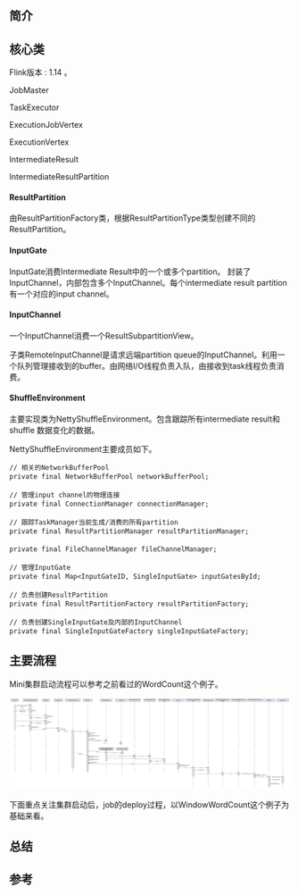 

## 简介

## 核心类

Flink版本 : 1.14 。

JobMaster

TaskExecutor

ExecutionJobVertex

ExecutionVertex

IntermediateResult

IntermediateResultPartition


#### ResultPartition

由ResultPartitionFactory类，根据ResultPartitionType类型创建不同的ResultPartition。

#### InputGate
InputGate消费Intermediate Result中的一个或多个partition。
封装了InputChannel，内部包含多个InputChannel。每个intermediate result partition有一个对应的input channel。

#### InputChannel
一个InputChannel消费一个ResultSubpartitionView。

子类RemoteInputChannel是请求远端partition queue的InputChannel。利用一个队列管理接收到的buffer。由网络I/O线程负责入队，由接收到task线程负责消费。


#### ShuffleEnvironment

主要实现类为NettyShuffleEnvironment。包含跟踪所有intermediate result和shuffle 数据变化的数据。

NettyShuffleEnvironment主要成员如下。

```
// 相关的NetworkBufferPool
private final NetworkBufferPool networkBufferPool;

// 管理input channel的物理连接
private final ConnectionManager connectionManager;

// 跟踪TaskManager当前生成/消费的所有partition
private final ResultPartitionManager resultPartitionManager;

private final FileChannelManager fileChannelManager;

// 管理InputGate
private final Map<InputGateID, SingleInputGate> inputGatesById;

// 负责创建ResultPartition 
private final ResultPartitionFactory resultPartitionFactory;

// 负责创建SingleInputGate及内部的InputChannel
private final SingleInputGateFactory singleInputGateFactory;
```




## 主要流程

Mini集群启动流程可以参考之前看过的WordCount这个例子。

![](https://raw.githubusercontent.com/rainsbaby/notebook/master/imgs/flink/flink_example_WordCount_flow.png)


下面重点关注集群启动后，job的deploy过程，以WindowWordCount这个例子为基础来看。


## 总结


## 参考
